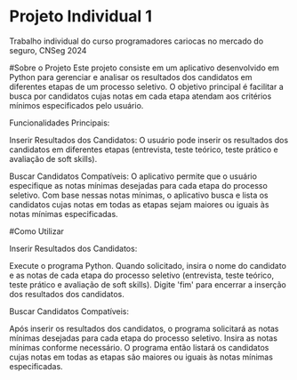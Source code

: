 # Projeto Individual 1
Trabalho individual do curso programadores cariocas no mercado do seguro, CNSeg 2024

#Sobre o Projeto
Este projeto consiste em um aplicativo desenvolvido em Python para gerenciar e analisar os resultados dos candidatos em diferentes etapas de um processo seletivo. O objetivo principal é facilitar a busca por candidatos cujas notas em cada etapa atendam aos critérios mínimos especificados pelo usuário.

Funcionalidades Principais:

Inserir Resultados dos Candidatos: O usuário pode inserir os resultados dos candidatos em diferentes etapas (entrevista, teste teórico, teste prático e avaliação de soft skills).

Buscar Candidatos Compatíveis: O aplicativo permite que o usuário especifique as notas mínimas desejadas para cada etapa do processo seletivo. Com base nessas notas mínimas, o aplicativo busca e lista os candidatos cujas notas em todas as etapas sejam maiores ou iguais às notas mínimas especificadas.

#Como Utilizar

Inserir Resultados dos Candidatos:

Execute o programa Python. Quando solicitado, insira o nome do candidato e as notas de cada etapa do processo seletivo (entrevista, teste teórico, teste prático e avaliação de soft skills). Digite 'fim' para encerrar a inserção dos resultados dos candidatos.

Buscar Candidatos Compatíveis:

Após inserir os resultados dos candidatos, o programa solicitará as notas mínimas desejadas para cada etapa do processo seletivo. Insira as notas mínimas conforme necessário. O programa então listará os candidatos cujas notas em todas as etapas são maiores ou iguais às notas mínimas especificadas.
